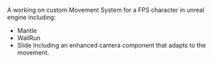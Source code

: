 A working on custom Movement System for a FPS character in unreal engine including:
  - Mantle
  - WallRun
  - Slide
Including an enhanced camera component that adapts to the movement.
